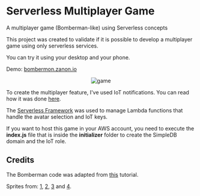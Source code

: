 # Serverless Multiplayer Game
A multiplayer game (Bomberman-like) using Serverless concepts

This project was created to validate if it is possible to develop a multiplayer game using only serverless services.

You can try it using your desktop and your phone.

Demo: [bombermon.zanon.io](http://bombermon.zanon.io)

<p align="center">
  <img src="https://github.com/zanon-io/serverless-multiplayer-game/blob/master/frontend/assets/game.png?raw=true" alt="game">
</p>

To create the multiplayer feature, I've used IoT notifications. You can read how it was done [here](zanon.io/posts/serverless-notifications-on-aws).

The [Serverless Framework](serverless.com) was used to manage Lambda functions that handle the avatar selection and IoT keys.

If you want to host this game in your AWS account, you need to execute the **index.js** file that is inside the **initializer** folder to create the SimpleDB domain and the IoT role.

## Credits

The Bomberman code was adapted from [this](https://phaser.io/news/2015/11/bomberman-tutorial-part1) tutorial.

Sprites from: [1](http://wesleyfg.deviantart.com/art/Hoenn-People-OW-in-BW-style-274475232), [2](http://chaoticcherrycake.deviantart.com/art/Pokemon-Tileset-From-Public-Tiles-358379026), [3](https://www.pinterest.com/pin/474566879457682866/) and [4](https://www.spriters-resource.com/resources/sheets/36/39327.png).
